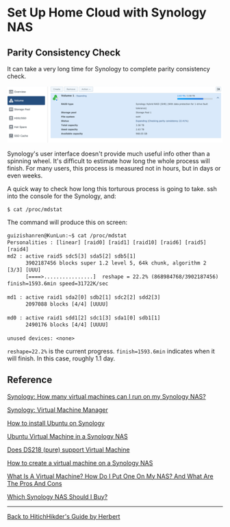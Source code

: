 # Set Up Home Cloud with Synology NAS


## Parity Consistency Check

It can take a very long time for Synology to complete parity consistency check. 

![Synology parity consistency check](assets/img/synology_parity_check.png)

Synology's user interface doesn't provide much useful info other than a spinning wheel. It's difficult to estimate how long the whole process will finish. For many users, this process is measured not in hours, but in days or even weeks. 

A quick way to check how long this torturous process is going to take. ssh into the console for the Synology, and:

```
$ cat /proc/mdstat
```

The command will produce this on screen:

```
guizishanren@KunLun:~$ cat /proc/mdstat
Personalities : [linear] [raid0] [raid1] [raid10] [raid6] [raid5] [raid4]
md2 : active raid5 sdc5[3] sda5[2] sdb5[1]
      3902187456 blocks super 1.2 level 5, 64k chunk, algorithm 2 [3/3] [UUU]
      [====>................]  reshape = 22.2% (868984768/3902187456) finish=1593.6min speed=31722K/sec

md1 : active raid1 sda2[0] sdb2[1] sdc2[2] sdd2[3]
      2097088 blocks [4/4] [UUUU]

md0 : active raid1 sdd1[2] sdc1[3] sda1[0] sdb1[1]
      2490176 blocks [4/4] [UUUU]

unused devices: <none>
```

`reshape=22.2%` is the current progress. `finish=1593.6min` indicates when it will finish. In this case, roughly 1.1 day. 

## Reference

[Synology: How many virtual machines can I run on my Synology NAS?](https://www.synology.com/en-global/knowledgebase/DSM/tutorial/Virtualization/How_many_virtual_machines_can_I_run_on_my_Synology_NAS)

[Synology: Virtual Machine Manager](https://www.synology.com/en-us/dsm/packages/Virtualization)

[How to install Ubuntu on Synology](https://blog.pavelsklenar.com/how-to-install-ubuntu-on-synology/)

[Ubuntu Virtual Machine in a Synology NAS](https://www.instructables.com/id/Ubuntu-Virtual-Machine-in-a-Synology-NAS/)

[Does DS218 (pure) support Virtual Machine](https://community.synology.com/enu/forum/10/post/123554)

[How to create a virtual machine on a Synology NAS](https://miketabor.com/how-to-create-a-virtual-machine-on-a-synology-nas/)

[What Is A Virtual Machine? How Do I Put One On My NAS? And What Are The Pros And Cons](https://nascompares.com/2017/07/26/what-is-a-virtual-machine-how-do-i-put-one-on-my-nas-and-what-are-the-pros-and-cons/)

[Which Synology NAS Should I Buy?](https://www.howtogeek.com/348700/which-synology-nas-should-i-buy/)

***

[Back to HitichHikder's Guide by Herbert](README.md)